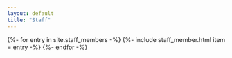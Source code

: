 ```yaml
---
layout: default
title: "Staff"
---
```

<div class="grid grid-cols-1 md:grid-cols-3 gap-4">
    {%- for entry in site.staff_members -%}
        {%- include staff_member.html item = entry -%}
    {%- endfor -%}
</div>
